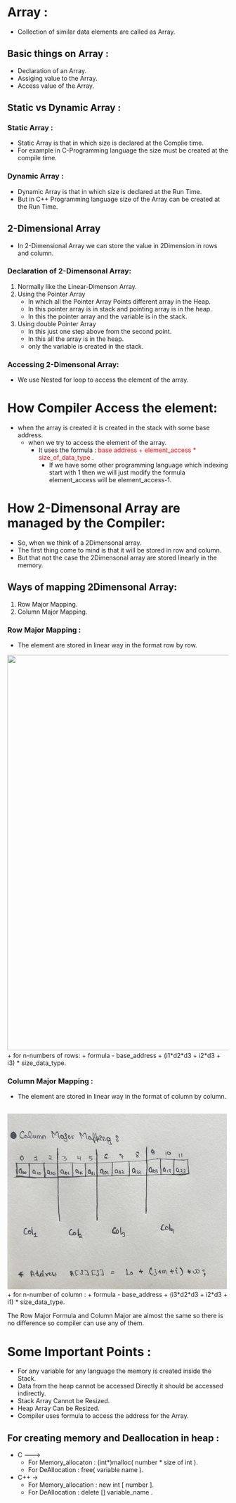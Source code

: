 # Array :
+ Collection of similar data elements are called as Array.

## Basic things on Array :
+ Declaration of an Array.
+ Assiging value to the Array.
+ Access value of the Array.

## Static vs Dynamic Array :
### Static Array :
+ Static Array is that in which size is declared at the Complie time.
+ For example in C-Programming language the size must be created at the compile time.

### Dynamic Array :
+ Dynamic Array is that in which size is declared at the Run Time.
+ But in C++ Programming language size of the Array can be created at the Run Time.

## 2-Dimensional Array
+ In 2-Dimensional Array we can store the value in 2Dimension in rows and column.

### Declaration of 2-Dimensonal Array:
1. Normally like the Linear-Dimenson Array.
2. Using the Pointer Array
   * In which all the Pointer Array Points different array in the Heap.
   * In this pointer array is in stack and pointing array is in the heap.
   * In this the pointer array and the variable is in the stack.
3. Using double Pointer Array
   * In this just one step above from the second point.
   * In this all the array is in the heap.
   * only the variable is created in the stack.

### Accessing 2-Dimensonal Array:
* We use Nested for loop to access the element of the array.

# How Compiler Access the element:
* when the array is created it is created in the stack with some base address.
  * when we try to access the element of the array.
    * It uses the formula : <span style="color: red;"> base address + element_access * size_of_data_type </span>.
      * If we have some other programming language which indexing start with 1 then we will just modify the formula element_access will be element_access-1. 
      
# How 2-Dimensonal Array are managed by the Compiler:
+ So, when we think of a 2Dimensonal array.
+ The first thing come to mind is that it will be stored in row and column.
+ But that not the case the 2Dimensonal array are stored linearly in the memory.

## Ways of mapping 2Dimensonal Array:
1. Row Major Mapping.
2. Column Major Mapping.

### Row Major Mapping :
+ The element are stored in linear way in the format row by row.
<img src="https://github.com/abhi0ekka/DSA/blob/master/image-used/row_major.jpg" width="900" height="900">
+ for n-numbers of rows:
    + formula - base_address + (i1*d2*d3 + i2*d3 + i3) * size_data_type.
  

### Column Major Mapping :
+ The element are stored in linear way in the format of column by column.<br> <br>
<img src="https://github.com/abhi0ekka/DSA/blob/master/image-used/IMG_3455.jpg" width="500" height="400">
+ for n-number of column :
    + formula - base_address + (i3*d2*d3 + i2*d3 + i1) * size_data_type.

The Row Major Formula and Column Major are almost the same so there is no difference so compiler can use any of them.

# Some Important Points :
+ For any variable for any language the memory is created inside the Stack.
+ Data from the heap cannot be accessed Directly it should be accessed indirectly.
+ Stack Array Cannot be Resized.
+ Heap Array Can be Resized.
+ Compiler uses formula to access the address for the Array.

## For creating memory and Deallocation in heap :
+ C --->
  + For Memory_allocaton  :  (int*)malloc( number * size of int ).
  + For DeAllocation     :  free( variable name ).
+ C++ ->
  + For Memory_allocation :  new int [ number ].
  + For DeAllocation     :  delete [] variable_name .
